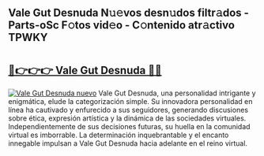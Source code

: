 ## Vale Gut Desnuda N𝚞𝚎vos desn𝚞dos filtr𝚊dos - Parts-oSc F𝚘tos vid𝚎o - C𝚘ntenido atr𝚊ctivo TPWKY

# <h2><a href="http://mbbw5v.tromn.icu/?c=Vale+Gut+Desnuda">🔗👉👉👉 Vale Gut Desnuda 🔗🔗</a></h2>

[![Vale Gut Desnuda nuevo](https://i.imgur.com/pEAQMta.gif)](http://mbbw5v.tromn.icu/?c=Vale+Gut+Desnuda)
Vale Gut Desnuda, una personalidad intrigante y enigmática, elude la categorización simple. Su innovadora personalidad en línea ha cautivado y enfurecido a sus seguidores, generando discusiones sobre ética, expresión artística y la dinámica de las sociedades virtuales. Independientemente de sus decisiones futuras, su huella en la comunidad virtual es imborrable. La determinación inquebrantable y el encanto innegable impulsan a Vale Gut Desnuda hacia adelante en el reino virtual.
